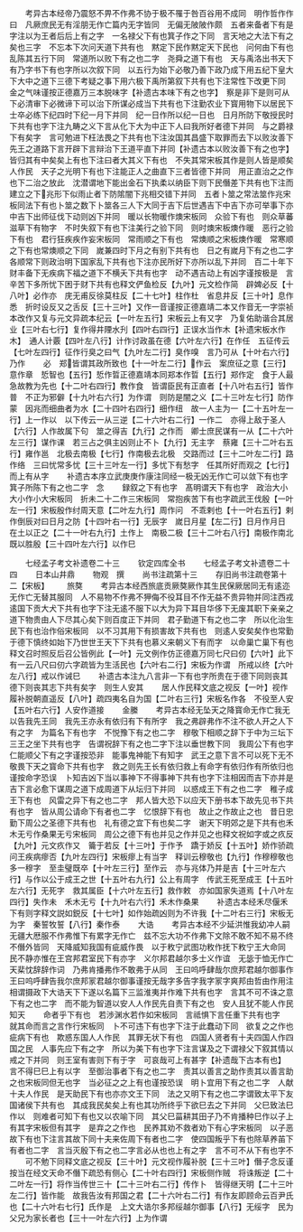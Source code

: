 <!-- { "loadSidebar": true } -->
　　考异古本经帝乃震怒不畀不作弗不协于极不罹于咎百谷用不成同　明作哲作作曰　凡厥庶民无有淫朋无作亡篇内无字皆同　无偏无陂陂作颇　五者来备者下有是字注以为王者后后上有之字　一名禄父下有也箕子作之下同　言天地之大法下有之矣也三字　不忘本下次问天道下共有也　黙定下民作黙定天下民也　问何由下有也乱陈其五行下同　常道所以败下有之也二字　尧舜之道下有也　天与禹洛出书天下有乃字书下有也字所以次叙下同　以五行为始下必敬乃善下政乃成下用五纪下皇大下大中之道下三德下考疑之事下用六极下禹所第叙下共有也下注常性下改更下同　金之气味谨按正德嘉万三本脱味字【补遗古本味下有之也字】　察是非下是则可从下必清审下必微谛下可以治下所谋必成当下共有也下注勤农业下寳用物下以居民下士卒必练下纪四时下纪一月下并同　纪一日作所以纪一日也　日月所防下敬授民时下共有也字下注九畴之义下言从化下大为中正下人曰我所好者德下并同　与之爵禄下有矣字　言可勉进下枉法畏之下共有也下注汝国其昌盛下取罪而去下以败汝善下先王之道路下言开辟下言辩治下王道平直下并同【补遗古本以败汝善下有之也字】　皆归其有中矣矣上有也下注曰者大其义下有也　不失其常宋板其作是则人皆是顺矣人作民　天子之光明下有也下注能正人之曲直下三者皆德下并同　用正直治之之作也下二治之放此　沈潜谓地下能出金石下执柔以纳臣下则下民僭差下共有也下注而建立之下兆形下似雨止者下防隂闇下兆相交错下并同　五者卜筮之常法筮作兆宋板同法下有也卜筮之数下卜筮各三人下大同于吉下后世遇吉下中吉下亦可举事下亦中吉下出师征伐下动则凶下并同　暖以长物暖作燠宋板同　众验下有也　则众草蕃滋草下有物字　不时失叙下有也下注美行之验下同　则时燠宋板燠作暖　恶行之验下有也　君行狂疾疾作妄宋板同　常雨顺之下有也　常燠顺之宋板燠作暖　常寒顺之下有也常燠顺之下同　嵗兼四时下月之有别下共有也　日之有嵗月下有之也二字各顺常下则政治明下国家乱下共有也下注亦民所好下亦所以乱下并同　百二十年下财丰备下无疾病下福之道下不横夭下共有也字　动不遇吉动上有凶字谨按极是　言辛苦下多所忧下困于财下共有也释文俨鱼检反【九叶】元文检作简　辟婢必反【十八叶】必作亦　庑无甫反徐莫柱反【二十七叶】柱作杜　省息井反【三十叶】息作悉　折时设反又之舌反【三十三叶】又作一音谨按正德嘉靖二本又作音无一字崇祯本改作又复与元文异疏本纪云【一叶左五行】宋板云上有又字　乃复佑助谐合其居业【三叶右七行】复作得井陻水刋【四叶右四行】正误水当作木【补遗宋板水作木】　通人计覈【四叶左八行】计作讨政虽在德【六叶左六行】在作任　五征传云【七叶左四行】征作行臭之曰气【九叶左二行】臭作嗅　言乃可从【十叶右六行】乃作
　　必　郑皆谓其政所致也【十一叶左二行】作云　案庶征之意【三行】意作章　悊智也【五行】悊作晢正德嘉靖本同郑本作晢【五行】郑作定　食于人最急故教为先也【十二叶右四行】教作食　皆谓臣民有正直者【十八叶右五行】皆作普　不正为邪僻【十九叶右六行】为作谓　则防是闇之义【二十三叶左七行】防作蒙　因兆而细曲者为水【二十四叶右四行】细作纽　故一人主为一【二十五叶左一行】上一作以　以下传云一从三逆【二十六叶右二行】一作二　亦得上敌于圣人【六行】人作故属下句　筮之得吉【九行】之作而　卿士庶民谋有一从【二十六叶左三行】谋作课　若三占之俱主凶则止不卜【九行】无主字　蔡雍【三十二叶右五行】雍作邕　北极去南极【七行】作南极去北极　交路而过【三十二叶左二行】路作络　三曰忧常多忧【三十三叶左一行】多忧下有愁字　任其所好而观之【七行】而上有从字
　　补遗古本序立武庚庚作康注同经一极无凶无作亡可以敛下有也字　箕子所陈下有之也二字　念
　　録叙之下有也字　髙明谓天下有也字　政治大小大小作小大宋板同　折未二十二作三宋板同　常抱疾苦下有也字疏武王伐殷【一叶左一行】宋板殷作纣周天意【二叶左九行】周作问　不乖剌也【十一叶右五行】剌作倒辰对曰日月之防【十四叶右一行】无辰字　嵗日月星【左二行】日月作月日　在土以正之【二十一叶右九行】土作上　南极二极【三十二叶右八行】南极作南北　既以胜殷【三十四叶左六行】以作巳













　　七经孟子考文补遗卷二十三
　　钦定四库全书
　　七经孟子考文补遗卷二十四
　　日本山井鼎
　　物观　撰
　　尚书注疏第十三
　　存旧尚书注疏卷第十二【宋板】
　　旅獒
　　考异古本经西旅底贡厥獒厥作其生民保厥居同无有逺迩无作亡无替其服同　人不易物不作弗不狎侮不役耳目不作无益不贵异物并同注西戎逺国下贡大犬下共有也字下注无逺不服下以大为异下耳目华侈下无废其职下亲亲之道下物贵由人下尽其心矣下则百度正下并同　君子勤道下有之也二字　所以化治生民下有也治作俗宋板同　以不习其用下有损害故下共有也　则逺人安矣矣作也常勤于德下慎终如始下乃世世王天下下共有也慕义来朝义下有而字　以命巢亡巢下有也释文召时照反后召公皆例此【一叶】元文例作仿正德嘉万同七尺曰仞【六叶】此下有一云八尺曰仞六字疏皆为生活民也【六叶右二行】宋板为作谓　所戒以终【六叶左八行】戒以作诫巳
　　补遗古本注九八言非一下有也字所贵在于德下同则丧其德下则丧其志下共有矣字　则生人安其
　　居人作民释文底之视反【一叶】视作履补脱朝直遥反【八叶】疏四夷名自为国【二叶右三行】宋板名作各　不役至人安【五叶右六行】人安作道接
　　金縢
　　考异古本经无坠天之降寳命无作亡我无以告我先王同　我先王亦永有依归有下有所字　我之弗辟弗作不注不欲人开之人下有之字　为篇名下有也字　不悦豫下有之也二字　穆敬下相顺之辞下于中为三坛下三王之坐下共有也字　告谓祝辞下有之也二字下注以垂世教下同　我周公下有也字仁能顺父下有之字谨按恐非　能事鬼神能下有知字　武王之意下言不可以死下无不敬畏下天之寳命下共有也字　救之则先王长有依归救上有命字有依归作有所依归也谨按命字恐误　卜知吉凶下当以事神下不得事神下共有也字下注相因而吉下亦并是吉下言必愈下谋周之道下成周道下从坛归下并同　以惑成王下有之也二字　稚子成王下有也　风雷之异下有之也二字　邦人皆大恐下以应天下册书本下故先见书下共有也字　皆从周公请命下有者也二字　忆恨辞下有也　故止之作故止之也　昔日忠勤下周公之圣德下共有也　礼有德之宜下有也矣二字　谢天下明郊之是下共有也禾木无亏作桑果无亏宋板同　周公之德下有也并见之作并见之也释文祝如字或之疚反【九叶】元文疚作又　籥于若反【十三叶】于作予　蹻于娇反【十五叶】娇作骄疏问王疾病瘳否【九叶左四行】宋板瘳上有当字　释训云穆敬也【九行】作穆穆敬也多一穆字　至圭璧既卒【十叶左三行】至作云　亦与兆体乃并是吉【十三叶左六行】与作以公于成王之世【十五叶右九行】公上有周字　传武王死至成王【十五叶左六行】无死字　救其属臣【十六叶左五行】救作敕　亦如国家失道焉【十八叶左四行】失作未　禾木无亏【十九叶右六行】禾木作桑果
　　补遗古本经禾尽偃禾下有则字释文説如鋭反【十七叶】如作始疏凶则为不许我【十二叶右三行】宋板无为字　秦誓牧誓【八行】秦作泰
　　大诰
　　考异古本经不少延洪惟我幼冲人嗣无疆大厯服不作弗惟下有累字无作亡　兹不忘大功不作弗下文除不敢不知不易不终不僭外皆同　天降威知我国有疵威作畏　以于敉宁武图功敉作抚下敉宁王大命同　民不静亦惟在王宫邦君室民下有亦字　义尔邦君越尔多士义作谊　无毖于恤无作亡　天棐忱辞辞作词　乃弗肯播弗作不敢弗于从同　王曰呜呼肆哉尔庶邦君越尔御事作王曰呜呼肆告我尔庶邦冡君越尔御事谨按无哉字多告字我字冡字爽邦由哲由作用注相谓摄政下大诰天下下遂以名篇下三监淮夷并作难下共有也字　言其不可不诛之意下有之也二字　而不能为智道以安人人作民先自责下有之也　安人且犹不能人作民　知天
　　命者乎下有也　若渉渊水若作如宋板同　言祗惧下言任重下共有也字　就其命而言之言作行宋板同　卜不可违下有也字下注于此蠢动下同　欲复之之作也　疵病下有也　欺惑东国人人作民　其罪无状下有也　四国人贤者有十夫四国人作四国之民　人事先应下有之字　所以为美下有也字下注言谋及之下谓禄父下叙其情以戒之下并同　则王室有害则下有于字　可哀哉可上有甚字【补遗哉下古本有也】　言不得巳巳上有以字　至御治事者下有之也二字　责其以善言之助作责其以善言助之也宋板同但无也字　当必征之之上有也谨按恐误　明卜宜用下有之也二字　人献十夫人作民　是天助民下有也亦亦文王下同　法之又明下有之也二字谓致太平下友国诸侯下共有也　其成我民矣矣上有也其功所终乎下欲巳去之下并同　父巳致法巳作以　则难者可知下有也又以农喻下同　其父巳菑耕其田子乃不肯播种巳作以子上有其字宋板但有其字　是弃之之作也　民养其劝不救者劝下有心字宋板同　以子恶故下有也下注言其故下同十夫来佐周下有者也二字　使四国叛乎下有也除草养苖下有者也二字　言当灭殷下有之也二字言必从也也上有之字　言不可不从下有也字不
　　可不勉下同释文底之视反【三十叶】元文视作履补脱【三十三叶】僭子念反谨按当在经文天命不僭下疏恐有侧心【二十叶右四行】宋板侧作贼　将诛叛逆【二十二叶左一行】将作当传世三十【二十三叶右二行】传作卜　皆得继天明【二十三叶左二行】皆作能　故我告汝有邦国之君【二十六叶右二行】有作友即顾命云百尹氏也【二十六叶右七行】氏作是　上文大诰尔多邦绥越尔御事【八行】无绥字　民为父兄为家长者也【三十一叶左六行】上为作谓
